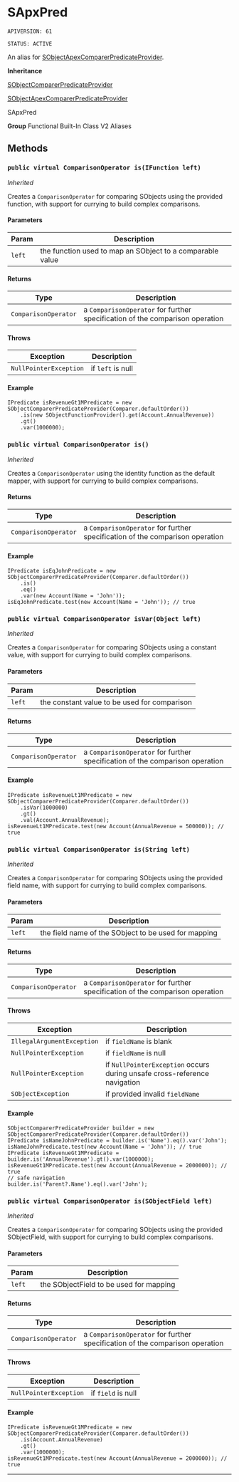 # SApxPred

`APIVERSION: 61`

`STATUS: ACTIVE`

An alias for [SObjectApexComparerPredicateProvider](/docs/Functional-Built-In-Classes-V2/SObjectApexComparerPredicateProvider.md).


**Inheritance**

[SObjectComparerPredicateProvider](/docs/Functional-Built-In-Classes-V2/SObjectComparerPredicateProvider.md)
 > 
[SObjectApexComparerPredicateProvider](/docs/Functional-Built-In-Classes-V2/SObjectApexComparerPredicateProvider.md)
 > 
SApxPred


**Group** Functional Built-In Class V2 Aliases

## Methods
### `public virtual ComparisonOperator is(IFunction left)`

*Inherited*


Creates a `ComparisonOperator` for comparing SObjects using the provided function, with support for currying to build complex comparisons.

#### Parameters

|Param|Description|
|---|---|
|`left`|the function used to map an SObject to a comparable value|

#### Returns

|Type|Description|
|---|---|
|`ComparisonOperator`|a `ComparisonOperator` for further specification of the comparison operation|

#### Throws

|Exception|Description|
|---|---|
|`NullPointerException`|if `left` is null|

#### Example
```apex
IPredicate isRevenueGt1MPredicate = new SObjectComparerPredicateProvider(Comparer.defaultOrder())
    .is(new SObjectFunctionProvider().get(Account.AnnualRevenue))
    .gt()
    .var(1000000);
```


### `public virtual ComparisonOperator is()`

*Inherited*


Creates a `ComparisonOperator` using the identity function as the default mapper, with support for currying to build complex comparisons.

#### Returns

|Type|Description|
|---|---|
|`ComparisonOperator`|a `ComparisonOperator` for further specification of the comparison operation|

#### Example
```apex
IPredicate isEqJohnPredicate = new SObjectComparerPredicateProvider(Comparer.defaultOrder())
    .is()
    .eq()
    .var(new Account(Name = 'John'));
isEqJohnPredicate.test(new Account(Name = 'John')); // true
```


### `public virtual ComparisonOperator isVar(Object left)`

*Inherited*


Creates a `ComparisonOperator` for comparing SObjects using a constant value, with support for currying to build complex comparisons.

#### Parameters

|Param|Description|
|---|---|
|`left`|the constant value to be used for comparison|

#### Returns

|Type|Description|
|---|---|
|`ComparisonOperator`|a `ComparisonOperator` for further specification of the comparison operation|

#### Example
```apex
IPredicate isRevenueLt1MPredicate = new SObjectComparerPredicateProvider(Comparer.defaultOrder())
    .isVar(1000000)
    .gt()
    .val(Account.AnnualRevenue);
isRevenueLt1MPredicate.test(new Account(AnnualRevenue = 500000)); // true
```


### `public virtual ComparisonOperator is(String left)`

*Inherited*


Creates a `ComparisonOperator` for comparing SObjects using the provided field name, with support for currying to build complex comparisons.

#### Parameters

|Param|Description|
|---|---|
|`left`|the field name of the SObject to be used for mapping|

#### Returns

|Type|Description|
|---|---|
|`ComparisonOperator`|a `ComparisonOperator` for further specification of the comparison operation|

#### Throws

|Exception|Description|
|---|---|
|`IllegalArgumentException`|if `fieldName` is blank|
|`NullPointerException`|if `fieldName` is null|
|`NullPointerException`|if `NullPointerException` occurs during unsafe cross-reference navigation|
|`SObjectException`|if provided invalid `fieldName`|

#### Example
```apex
SObjectComparerPredicateProvider builder = new SObjectComparerPredicateProvider(Comparer.defaultOrder())
IPredicate isNameJohnPredicate = builder.is('Name').eq().var('John');
isNameJohnPredicate.test(new Account(Name = 'John')); // true
IPredicate isRevenueGt1MPredicate = builder.is('AnnualRevenue').gt().var(1000000);
isRevenueGt1MPredicate.test(new Account(AnnualRevenue = 2000000)); // true
// safe navigation
builder.is('Parent?.Name').eq().var('John');
```


### `public virtual ComparisonOperator is(SObjectField left)`

*Inherited*


Creates a `ComparisonOperator` for comparing SObjects using the provided SObjectField, with support for currying to build complex comparisons.

#### Parameters

|Param|Description|
|---|---|
|`left`|the SObjectField to be used for mapping|

#### Returns

|Type|Description|
|---|---|
|`ComparisonOperator`|a `ComparisonOperator` for further specification of the comparison operation|

#### Throws

|Exception|Description|
|---|---|
|`NullPointerException`|if `field` is null|

#### Example
```apex
IPredicate isRevenueGt1MPredicate = new SObjectComparerPredicateProvider(Comparer.defaultOrder())
    .is(Account.AnnualRevenue)
    .gt()
    .var(1000000);
isRevenueGt1MPredicate.test(new Account(AnnualRevenue = 2000000)); // true
```


---
